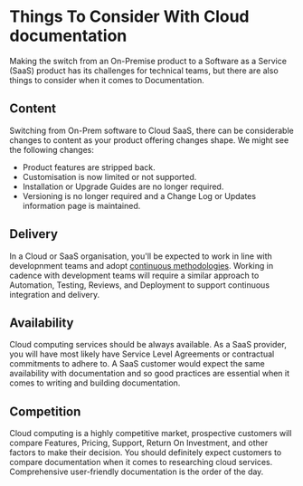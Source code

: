 # Things To Consider With Cloud documentation 
Making the switch from an On-Premise product to a Software as a Service (SaaS) product has its challenges for technical teams, but there are also things to consider when it comes to Documentation.
## Content 
Switching from On-Prem software to Cloud SaaS, there can be considerable changes to content as your product offering changes shape. We might see the following changes:
- Product features are stripped back.
- Customisation is now limited or not supported.
- Installation or Upgrade Guides are no longer required.
- Versioning is no longer required and a Change Log or Updates information page is maintained.

## Delivery
In a Cloud or SaaS organisation, you'll be expected to work in line with developnment teams and adopt [continuous methodologies](https://docs.gitlab.com/ee/ci/introduction/index.html#introduction-to-cicd-methodologies). Working in cadence with development teams will require a similar approach to Automation, Testing, Reviews, and Deployment to support continuous integration and delivery. 

## Availability
Cloud computing services should be always available. As a SaaS provider, you will have most likely have Service Level Agreements or contractual commitments to adhere to. A SaaS customer would expect the same availability with documentation and so good practices are essential when it comes to writing and building documentation.

## Competition
Cloud computing is a highly competitive market, prospective customers will compare Features, Pricing, Support, Return On Investment, and other factors to make their decision. You should definitely expect customers to compare documentation when it comes to researching cloud services. Comprehensive user-friendly documentation is the order of the day.
